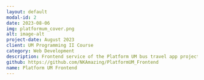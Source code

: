 ```yaml
---
layout: default
modal-id: 2
date: 2023-08-06
img: platformum_cover.png
alt: image-alt
project-date: August 2023
client: UM Programming II Course
category: Web Development
description: Frontend service of the Platform UM bus travel app project. The service in question was created with React Native, specifically with the Expo Dev toolset in order to get a complete responsive and interactive Mobile Interface.
github: https://github.com/NKAmazing/PlatformUM_Frontend
name: Platform UM Frontend
---
```

